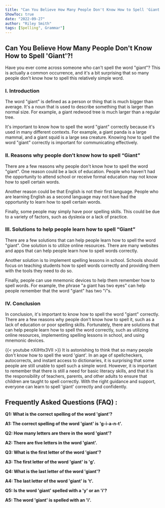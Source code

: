 ```yaml
---
title: "Can You Believe How Many People Don't Know How to Spell 'Giant'?!"
ShowToc: true 
date: "2022-09-27"
author: "Riley Smith" 
tags: [Spelling", Grammar"]
---
```

## Can You Believe How Many People Don't Know How to Spell 'Giant'?!

Have you ever come across someone who can't spell the word "giant"? This is actually a common occurrence, and it's a bit surprising that so many people don't know how to spell this relatively simple word.

### I. Introduction 

The word "giant" is defined as a person or thing that is much bigger than average. It's a noun that is used to describe something that is larger than normal size. For example, a giant redwood tree is much larger than a regular tree.

It's important to know how to spell the word "giant" correctly because it's used in many different contexts. For example, a giant panda is a large mammal, and a giant squid is a large sea creature. Knowing how to spell the word "giant" correctly is important for communicating effectively.

### II. Reasons why people don’t know how to spell “Giant”

There are a few reasons why people don't know how to spell the word "giant". One reason could be a lack of education. People who haven't had the opportunity to attend school or receive formal education may not know how to spell certain words. 

Another reason could be that English is not their first language. People who are learning English as a second language may not have had the opportunity to learn how to spell certain words. 

Finally, some people may simply have poor spelling skills. This could be due to a variety of factors, such as dyslexia or a lack of practice.

### III. Solutions to help people learn how to spell “Giant”

There are a few solutions that can help people learn how to spell the word "giant". One solution is to utilize online resources. There are many websites and apps that can help people learn how to spell words correctly. 

Another solution is to implement spelling lessons in school. Schools should focus on teaching students how to spell words correctly and providing them with the tools they need to do so.

Finally, people can use mnemonic devices to help them remember how to spell words. For example, the phrase "a giant has two eyes" can help people remember that the word "giant" has two "i"s.

### IV. Conclusion 

In conclusion, it's important to know how to spell the word "giant" correctly. There are a few reasons why people don't know how to spell it, such as a lack of education or poor spelling skills. Fortunately, there are solutions that can help people learn how to spell the word correctly, such as utilizing online resources, implementing spelling lessons in school, and using mnemonic devices.

{{< youtube nXilHtx3VII >}} 
It is astonishing to think that so many people don't know how to spell the word 'giant'. In an age of spellcheckers, autocorrects, and instant access to dictionaries, it is surprising that some people are still unable to spell such a simple word. However, it is important to remember that there is still a need for basic literacy skills, and that it is the responsibility of teachers, parents, and other adults to ensure that children are taught to spell correctly. With the right guidance and support, everyone can learn to spell 'giant' correctly and confidently.

## Frequently Asked Questions (FAQ) :
**Q1: What is the correct spelling of the word 'giant'?**

**A1: The correct spelling of the word 'giant' is 'g-i-a-n-t'.**

**Q2: How many letters are there in the word 'giant'?**

**A2: There are five letters in the word 'giant'.**

**Q3: What is the first letter of the word 'giant'?**

**A3: The first letter of the word 'giant' is 'g'.**

**Q4: What is the last letter of the word 'giant'?**

**A4: The last letter of the word 'giant' is 't'.**

**Q5: Is the word 'giant' spelled with a 'y' or an 'i'?**

**A5: The word 'giant' is spelled with an 'i'.**





